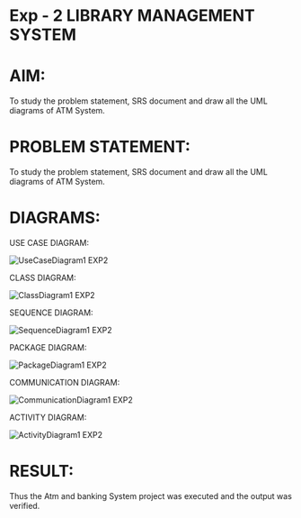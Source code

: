 # Exp - 2 LIBRARY MANAGEMENT SYSTEM

# AIM:
To study the problem statement, SRS document and draw all the UML diagrams of ATM
System.

# PROBLEM STATEMENT:
To study the problem statement, SRS document and draw all the UML diagrams of ATM
System.

# DIAGRAMS:
USE CASE DIAGRAM:

![UseCaseDiagram1 EXP2](https://github.com/user-attachments/assets/928c5e35-8fe3-4d8e-91d3-514d38c96fac)

CLASS DIAGRAM:

![ClassDiagram1 EXP2](https://github.com/user-attachments/assets/062d514f-d4e4-4fcc-8ba7-2e7c08b4fb94)

SEQUENCE DIAGRAM:

![SequenceDiagram1 EXP2](https://github.com/user-attachments/assets/190837f8-dd4d-423c-ae81-9c2a6366ea63)

PACKAGE DIAGRAM:

![PackageDiagram1 EXP2](https://github.com/user-attachments/assets/49a44ff8-e5ee-4fe1-b806-fbcdc008f106)

COMMUNICATION DIAGRAM:

![CommunicationDiagram1 EXP2](https://github.com/user-attachments/assets/f453c4a5-5784-47ca-aa14-becd8e5d0300)

ACTIVITY DIAGRAM:

![ActivityDiagram1 EXP2](https://github.com/user-attachments/assets/fceacac9-c749-49d6-9cc8-095b4cb91343)

# RESULT:
Thus the Atm and banking System project was executed and the output was verified.
